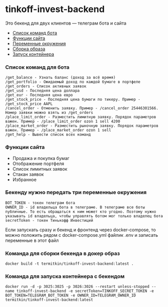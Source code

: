 # tinkoff-invest-backend

Это бекенд для двух клиентов — телеграм бота и сайта

- [Список команд бота](#Список-команд-для-бота)
- [Функции сайта](#Функции-сайта)
- [Переменные окружения](#Бекенду-нужно-передать-четыре-переменные-окружения)
- [Сборка образа](#Команда-для-сборки-бекенда-в-докер-образ)
- [Запуск контейнера](#Команда-для-запуска-контейнера-с-бекендом)

### Список команд для бота

```
/get_balance - Узнать баланс (доход за всё время)
/get_portfolio - Ожидаемый доход по каждой бумаге в портфеле
/get_orders - Список активных заявок
/get_usd - Последняя цена доллара
/get_eur - Последняя цена евро
/get_stock_price - Последняя цена бумаги по тикеру. Пример - /get_stock_price AAPL
/cancel_order - Отменить заявку. Пример - /cancel_order 25446301566. Номер заявки можно взять из /get_orders
/place_limit_order - Разместить лимитную заявку. Порядок параметров важен. Пример - /place_limit_order ozon 1 sell 4200
/place_market_order - Разместить рыночную заявку. Порядок параметров важен. Пример - /place_market_order ozon 1 sell
/get_help - Вывести список всех команд
```

### Функции сайта

- Продажа и покупка бумаг
- Отображение портфеля
- Список лимитных заявок
- Стакан заявок
- Избранное

### Бекенду нужно передать три переменные окружения

```
BOT_TOKEN - токен телеграм бота
OWNER_ID - id владельца бота в телеграме. В телеграме все боты публичные. То есть обращаться к ним может кто угодно. Поэтому нужно указывать id владельца, чтобы управлять ботом мог только владелец бота
secretToken - токен Тинькофф Инвестиций
```

Если запускать сразу и бекенд и фронтенд через docker-compose, то можно положить рядом с docker-compose.yml файлик .env и записать переменные в этот файл

### Команда для сборки бекенда в докер образ

```
docker build -t termitkin/tinkoff-invest-backend:latest .
```

### Команда для запуска контейнера с бекендом

```
docker run -d -p 3025:3025 -p 3026:3026 --restart unless-stopped --name tinkoff-invest-backend -e secretToken=TINKOFF_SECRET_TOKEN -e BOT_TOKEN=TELEGRAM_BOT_TOKEN -e OWNER_ID=TELEGRAM_OWNER_ID termitkin/tinkoff-invest-backend:latest
```
